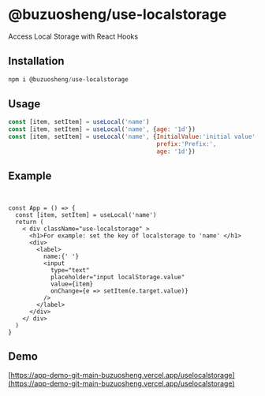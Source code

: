 # @buzuosheng/use-localstorage

Access Local Storage with React Hooks

## Installation

``` powershell
npm i @buzuosheng/use-localstorage
```

## Usage

```  javascript
const [item, setItem] = useLocal('name')
const [item, setItem] = useLocal('name', {age: '1d'})
const [item, setItem] = useLocal('name', {InitialValue:'initial value',
                                          prefix:'Prefix:',
                                          age: '1d'})
```

## Example

```react


const App = () => {
  const [item, setItem] = useLocal('name')
  return (
    < div className="use-localstorage" >
      <h1>For example: set the key of localstorage to 'name' </h1>
      <div>
        <label>
          name:{' '}
          <input
            type="text"
            placeholder="input localStorage.value"
            value={item}
            onChange={e => setItem(e.target.value)}
          />
        </label>
      </div>
    </ div>
  )
}
```

## Demo

[https://app-demo-git-main-buzuosheng.vercel.app/uselocalstorage](https://app-demo-git-main-buzuosheng.vercel.app/uselocalstorage)